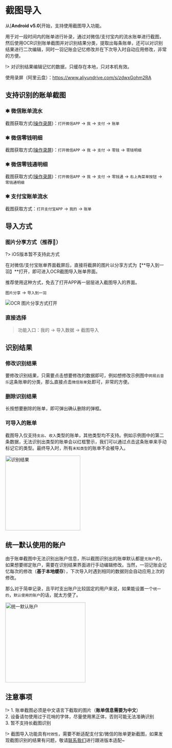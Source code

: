 # 截图导入

从[**Android v5.0**]开始，支持使用截图导入功能。

用于对一段时间内的账单进行补录，通过对微信/支付宝内的流水账单进行截图，然后使用OCR识别账单截图并对识别结果分类，提取出每条账单，还可以对识别结果进行二次编辑，同时一羽记账会记忆修改并在下次导入时自动应用修改，非常的方便。

!> 对识别结果编辑记忆的数据，只缓存在本地，只对本机有效。

使用录屏（阿里云盘）：https://www.aliyundrive.com/s/zdwxGohm2RA

## 支持识别的账单截图

### ✱ 微信账单流水

截图获取方式([操作录屏](doc/pro/get-wx-bill.md))：`打开微信APP` -> `我` -> `支付` -> `账单`

### ✱ 微信零钱明细

截图获取方式([操作录屏](doc/pro/get-wx-pocket.md))：`打开微信APP` -> `我` -> `支付` -> `零钱` -> `零钱明细`

### ✱ 微信零钱通明细

截图获取方式([操作录屏](doc/pro/get-wx-lqt.md))：`打开微信APP` -> `我` -> `支付` -> `零钱通` -> `右上角菜单按钮` -> `零钱通明细`

### ✱ 支付宝账单流水

截图获取方式：`打开支付宝APP` -> `我的` -> `账单`

## 导入方式

### 图片分享方式（推荐🍓）

?> iOS版本暂不支持此方式

在对微信/支付宝账单界面截屏后，直接将截屏的图片以分享方式为【**导入到一羽】**打开，即可进入OCR截图导入账单界面。

推荐使用这种方式，免去了打开APP再一层层进入截图导入的界面。

`图片分享` -> `导入到一羽`

![OCR 图片分享方式打开](https://z3.ax1x.com/2021/09/29/45JeuF.gif)

### 直接选择

> 功能入口：我的 -> 导入数据 -> 截图导入

## 识别结果

### 修改识别结果

要修改识别结果，只需要点击想要修改的数据即可，例如想修改示例图中`网易云音乐`这条账单的分类，那么直接点击`微信账单`处即可，非常的方便。

### 删除识别结果

长按想要删除的账单，即可弹出确认删除的弹框。

### 可导入的账单

截图导入仅支持`支出`、`收入`类型的账单，其他类型均不支持。例如示例图中的第二条数据，无法识别出类型的账单会以红框警示，我们可以通过点击这条账单来手动标记它的类型。最终导入时，所有`未知类型`的账单不会被导入。

<img src="https://z3.ax1x.com/2021/09/29/453mBd.jpg" title="" alt="识别结果" width="234">

## 统一默认使用的账户

由于账单截图中无法识别出账户信息，所以截图识别出的账单默认都是`无账户`的，如果想要绑定账户，需要在识别结果界面进行手动编辑修改。当然，一羽记账会记忆每次的修改（**基于本地缓存**），下次导入时遇到相同的数据则会自动应用上次的修改。

那么对于简单记录，且平时支出账户比较固定的用户来说，如果能设置一个`统一的`，`默认使用的账户`的话，就太方便了。

<img src="https://z3.ax1x.com/2021/09/29/45Yjeg.jpg" title="" alt="统一默认账户" width="250">

## 注意事项

!> 1. 账单截图必须是中文语言下截取的图片（**账单信息需要为中文**）<br>2. 设备请勿使用过于花哨的字体，尽量使用黑正体，否则可能无法准确识别<br>3. 暂不支持长截图识别

!> 截图导入功能具有`时效性`，需要不断适配支付宝/微信的账单更新截图，如果发现截图识别的结果有问题，敬请[联系我们](doc/other/contact.md)进行跟进版本适配~